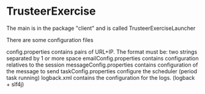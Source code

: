 # TrusteerExercise

The main is in the package "client" and is called TrusteerExerciseLauncher

There are some configuration files

config.properties contains pairs of URL+IP. The format must be: two strings separated by 1 or more space
emailConfig.properties contains configuration relatives to the session
messageConfig.properties contains configuration of the message to send
taskConfig.properties configure the scheduler (period task running)
logback.xml contains the configuration for the logs. (logback + slf4j)


